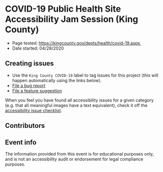 # COVID-19 Public Health Site Accessibility Jam Session (King County)

- Page tested: https://kingcounty.gov/depts/health/covid-19.aspx 
- Date started: 04/28/2020

## Creating issues

- Use the `King County COVID-19` label to tag issues for this project (this will happen automatically using the links below).
- [File a bug report](https://github.com/a11ySea/testing/issues/new?assignees=&labels=bug,King+County+COVID-19&template=bug_report.md&title=King+County+COVID19+-+Bug%3A+[Bug+title])
- [File a feature suggestion](https://github.com/a11ySea/testing/issues/new?assignees=&labels=feature,King+County+COVID-19&template=feature.md&title=King+County+COVID19+-+Feature%3A+%5Bfeature%5D)

When you feel you have found all accessibility issues for a given category (e.g. that all meaningful images have a text equivalent), check it off the [accessibility issue checklist](checklist.md).

## Contributors

<!-- A list of everyone who joined the jam! -->

## Event info

The information provided from this event is for educational purposes only, and is not an accessibility audit or endorsement for legal compliance purposes.
